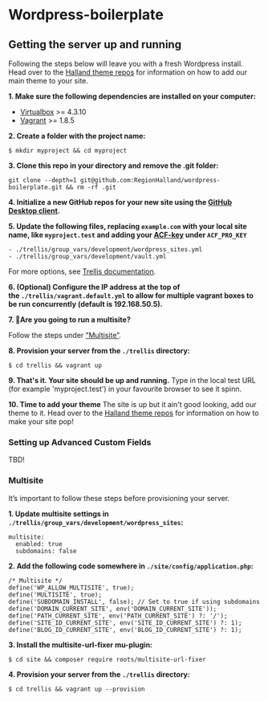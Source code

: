 # Wordpress-boilerplate
## Getting the server up and running

Following the steps below will leave you with a fresh Wordpress install. Head over to the [Halland theme repos](https://github.com/regionhalland/halland) for information on how to add our main theme to your site.

**1. Make sure the following dependencies are installed on your computer:**
- [Virtualbox](https://www.virtualbox.org/wiki/Downloads) >= 4.3.10
- [Vagrant](https://www.vagrantup.com/intro/getting-started/index.html) >= 1.8.5

**2. Create a folder with the project name:**

```
$ mkdir myproject && cd myproject
```

**3. Clone this repo in your directory and remove the .git folder:**

```
git clone --depth=1 git@github.com:RegionHalland/wordpress-boilerplate.git && rm -rf .git
```

**4. Initialize a new GitHub repos for your new site using the [GitHub Desktop client](https://desktop.github.com/).**

**5. Update the following files, replacing `example.com` with your local site name, like `myproject.test` and adding your [ACF-key](#acf) under `ACF_PRO_KEY`**
```
- ./trellis/group_vars/development/wordpress_sites.yml
- ./trellis/group_vars/development/vault.yml
```

For more options, see [Trellis documentation](https://roots.io/trellis/docs/wordpress-sites/#options).

**6. (Optional) Configure the IP address at the top of the `./trellis/vagrant.default.yml` to allow for multiple vagrant boxes to be run concurrently (default is 192.168.50.5).**

**7. 🚨Are you going to run a multisite?** 

Follow the steps under [”Multisite”](#multisite).

**8. Provision your server from the `./trellis` directory:**
```
$ cd trellis && vagrant up
```

**9. That's it. Your site should be up and running.**
Type in the local test URL (for example 'myproject.test') in your favourite browser to see it spinn. 

**10. Time to add your theme**
The site is up but it ain't good looking, add our theme to it. Head over to the [Halland theme repos](https://github.com/regionhalland/halland) for information on how to make your site pop!

### <a name="acf"></a>Setting up Advanced Custom Fields

TBD!

### Multisite

It’s important to follow these steps before provisioning your server.

**1. Update multisite settings in `./trellis/group_vars/development/wordpress_sites`:**
```
multisite:
  enabled: true
  subdomains: false
```

**2. Add the following code somewhere in `./site/config/application.php`:**
```
/* Multisite */
define('WP_ALLOW_MULTISITE', true);
define('MULTISITE', true);
define('SUBDOMAIN_INSTALL', false); // Set to true if using subdomains
define('DOMAIN_CURRENT_SITE', env('DOMAIN_CURRENT_SITE'));
define('PATH_CURRENT_SITE', env('PATH_CURRENT_SITE') ?: '/');
define('SITE_ID_CURRENT_SITE', env('SITE_ID_CURRENT_SITE') ?: 1);
define('BLOG_ID_CURRENT_SITE', env('BLOG_ID_CURRENT_SITE') ?: 1);
```

**3. Install the multisite-url-fixer mu-plugin:**
```
$ cd site && composer require roots/multisite-url-fixer
```

**4. Provision your server from the `./trellis` directory:**
```
$ cd trellis && vagrant up --provision
```
